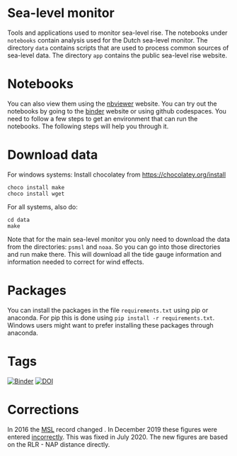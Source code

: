 # Sea-level monitor
Tools and applications used to monitor sea-level rise. The notebooks under `notebooks` contain analysis used for the Dutch sea-level monitor. The directory `data` contains scripts that are used to process common sources of sea-level data. The directory `app` contains the public sea-level rise website.

# Notebooks

You can also view them using the [nbviewer](https://nbviewer.ipython.org/github/openearth/sealevel/tree/master/notebooks/) website. You can try out the notebooks by going to the [binder](https://mybinder.org/v2/gh/openearth/sealevel/master?filepath=notebooks) website or using github codespaces. You need to follow a few steps to get an environment that can run the notebooks. The following steps will help you through it.


# Download data
For windows systems:
Install chocolatey from https://chocolatey.org/install
``` shell
choco install make
choco install wget
```

For all systems, also do:
```
cd data
make
```
Note that for the main sea-level monitor you only need to download the data from the directories: `psmsl` and `noaa`. So you can go into those directories and run make there. This will download all the tide gauge information and information needed to correct for wind effects.

# Packages
You can install the packages in the file `requirements.txt` using pip or anaconda. For pip this is done using `pip install -r requirements.txt`. Windows users might want to prefer installing these packages through anaconda.


# Tags
[![Binder](https://mybinder.org/badge.svg)](https://mybinder.org/v2/gh/openearth/sealevel/master?filepath=notebooks)
[![DOI](https://zenodo.org/badge/90898262.svg)](https://zenodo.org/badge/latestdoi/90898262)

# Corrections
In 2016 the [MSL](https://www.psmsl.org/about_us/news/2016/mtl_msl_correction.php) record changed . In December 2019 these figures were entered [incorrectly](https://github.com/openearth/sealevel/issues/5). This was fixed in July 2020. The new figures are based on the RLR - NAP distance directly.
